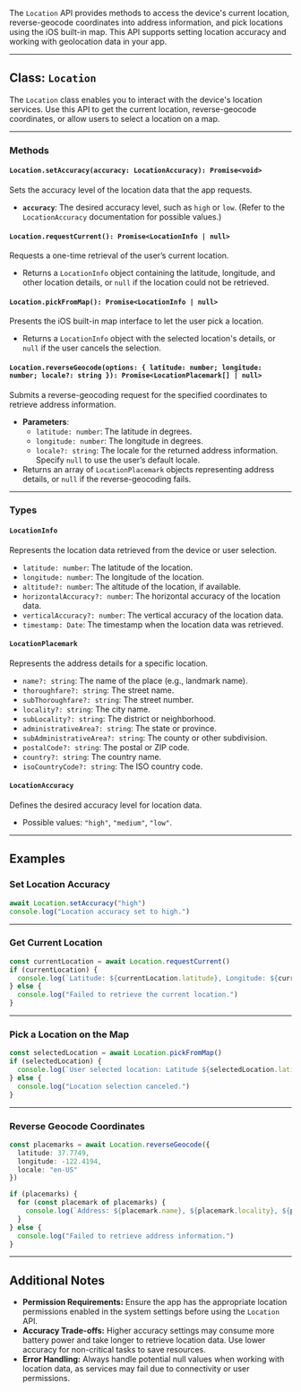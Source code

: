 The `Location` API provides methods to access the device's current location, reverse-geocode coordinates into address information, and pick locations using the iOS built-in map. This API supports setting location accuracy and working with geolocation data in your app.

---

## Class: `Location`

The `Location` class enables you to interact with the device's location services. Use this API to get the current location, reverse-geocode coordinates, or allow users to select a location on a map.

---

### Methods

#### **`Location.setAccuracy(accuracy: LocationAccuracy): Promise<void>`**  
Sets the accuracy level of the location data that the app requests.  
- **`accuracy`**: The desired accuracy level, such as `high` or `low`. (Refer to the `LocationAccuracy` documentation for possible values.)

#### **`Location.requestCurrent(): Promise<LocationInfo | null>`**  
Requests a one-time retrieval of the user’s current location.  
- Returns a `LocationInfo` object containing the latitude, longitude, and other location details, or `null` if the location could not be retrieved.

#### **`Location.pickFromMap(): Promise<LocationInfo | null>`**  
Presents the iOS built-in map interface to let the user pick a location.  
- Returns a `LocationInfo` object with the selected location's details, or `null` if the user cancels the selection.

#### **`Location.reverseGeocode(options: { latitude: number; longitude: number; locale?: string }): Promise<LocationPlacemark[] | null>`**  
Submits a reverse-geocoding request for the specified coordinates to retrieve address information.  
- **Parameters**:
  - `latitude: number`: The latitude in degrees.
  - `longitude: number`: The longitude in degrees.
  - `locale?: string`: The locale for the returned address information. Specify `null` to use the user’s default locale.  
- Returns an array of `LocationPlacemark` objects representing address details, or `null` if the reverse-geocoding fails.

---

### Types

#### **`LocationInfo`**
Represents the location data retrieved from the device or user selection.  
- `latitude: number`: The latitude of the location.
- `longitude: number`: The longitude of the location.
- `altitude?: number`: The altitude of the location, if available.
- `horizontalAccuracy?: number`: The horizontal accuracy of the location data.
- `verticalAccuracy?: number`: The vertical accuracy of the location data.
- `timestamp: Date`: The timestamp when the location data was retrieved.

#### **`LocationPlacemark`**
Represents the address details for a specific location.  
- `name?: string`: The name of the place (e.g., landmark name).
- `thoroughfare?: string`: The street name.
- `subThoroughfare?: string`: The street number.
- `locality?: string`: The city name.
- `subLocality?: string`: The district or neighborhood.
- `administrativeArea?: string`: The state or province.
- `subAdministrativeArea?: string`: The county or other subdivision.
- `postalCode?: string`: The postal or ZIP code.
- `country?: string`: The country name.
- `isoCountryCode?: string`: The ISO country code.

#### **`LocationAccuracy`**
Defines the desired accuracy level for location data.  
- Possible values: `"high"`, `"medium"`, `"low"`.

---

## Examples

### Set Location Accuracy
```ts
await Location.setAccuracy("high")
console.log("Location accuracy set to high.")
```

---

### Get Current Location
```ts
const currentLocation = await Location.requestCurrent()
if (currentLocation) {
  console.log(`Latitude: ${currentLocation.latitude}, Longitude: ${currentLocation.longitude}`)
} else {
  console.log("Failed to retrieve the current location.")
}
```

---

### Pick a Location on the Map
```ts
const selectedLocation = await Location.pickFromMap()
if (selectedLocation) {
  console.log(`User selected location: Latitude ${selectedLocation.latitude}, Longitude ${selectedLocation.longitude}`)
} else {
  console.log("Location selection canceled.")
}
```

---

### Reverse Geocode Coordinates
```ts
const placemarks = await Location.reverseGeocode({
  latitude: 37.7749,
  longitude: -122.4194,
  locale: "en-US"
})

if (placemarks) {
  for (const placemark of placemarks) {
    console.log(`Address: ${placemark.name}, ${placemark.locality}, ${placemark.country}`)
  }
} else {
  console.log("Failed to retrieve address information.")
}
```

---

## Additional Notes

- **Permission Requirements:** Ensure the app has the appropriate location permissions enabled in the system settings before using the `Location` API.
- **Accuracy Trade-offs:** Higher accuracy settings may consume more battery power and take longer to retrieve location data. Use lower accuracy for non-critical tasks to save resources.
- **Error Handling:** Always handle potential null values when working with location data, as services may fail due to connectivity or user permissions.
